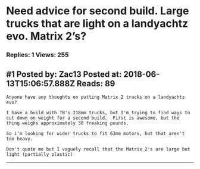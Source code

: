 # Need advice for second build. Large trucks that are light on a landyachtz evo. Matrix 2&rsquo;s?

### Replies: 1 Views: 255

## \#1 Posted by: Zac13 Posted at: 2018-06-13T15:06:57.888Z Reads: 89

```
Anyone have any thoughts on putting Matrix 2 trucks on a landyachtz evo?

I have a build with TB's 218mm trucks, but I'm trying to find ways to cut down on weight for a second build.  First is awesome, but the thing weighs approximately 30 freaking pounds.

So i'm looking for wider trucks to fit 63mm motors, but that aren't too heavy.

Don't quote me but I vaguely recall that the Matrix 2's are large but light (partially plastic)
```

---
